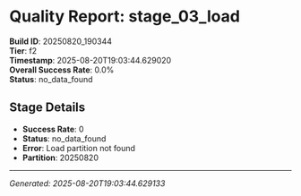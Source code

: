 # Quality Report: stage_03_load

**Build ID**: 20250820_190344  
**Tier**: f2  
**Timestamp**: 2025-08-20T19:03:44.629020  
**Overall Success Rate**: 0.0%  
**Status**: no_data_found

## Stage Details

- **Success Rate**: 0
- **Status**: no_data_found
- **Error**: Load partition not found
- **Partition**: 20250820

---
*Generated: 2025-08-20T19:03:44.629133*
